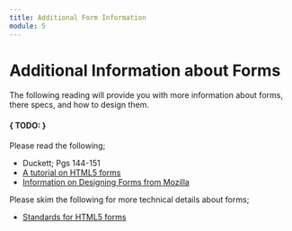```yaml
---
title: Additional Form Information
module: 5
---
```


# Additional Information about Forms

The following reading will provide you with more information about forms, there specs, and how to design them.

#### { TODO: }

Please read the following;

- Duckett; Pgs 144-151
- [A tutorial on HTML5 forms](http://diveintohtml5.info/forms.html)
- [Information on Designing Forms from Mozilla](https://developer.mozilla.org/en-US/docs/Web/Guide/HTML/Forms/My_first_HTML_form)

Please skim the following for more technical details about forms;

- [Standards for HTML5 forms](https://developer.mozilla.org/en-US/docs/Web/Guide/HTML/Forms_in_HTML)
